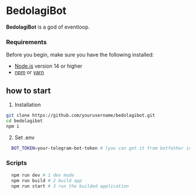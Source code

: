 # BedolagiBot

**BedolagiBot** is a god of eventloop.

### Requirements

Before you begin, make sure you have the following installed:

- [Node.js](https://nodejs.org/) version 14 or higher
- [npm](https://www.npmjs.com/) or [yarn](https://yarnpkg.com/)

## how to start

1. Installation

```bash
git clone https://github.com/yourusername/bedolagibot.git
cd bedolagibot
npm i
```

2. Set .env

```bash
  BOT_TOKEN=your-telegram-bot-token # (you can get it from botfather in tg)
```

### Scripts

```bash
  npm run dev # 1 dev mode
  npm run build # 2 build app
  npm run start # 3 run the builded application
```
